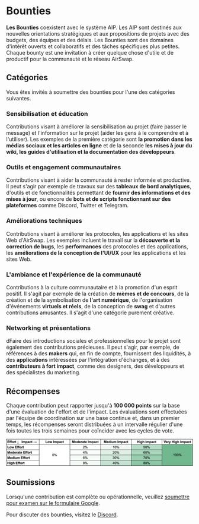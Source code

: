 # Bounties

**Les Bounties** coexistent avec le système AIP. Les AIP sont destinés aux nouvelles orientations stratégiques et aux propositions de projets avec des budgets, des équipes et des délais. Les Bounties sont des domaines d'intérêt ouverts et collaboratifs et des tâches spécifiques plus petites. Chaque bounty est une invitation à créer quelque chose d'utile et de productif pour la communauté et le réseau AirSwap. 

## Catégories

Vous êtes invités à soumettre des bounties pour l'une des catégories suivantes.

### Sensibilisation et éducation

Contributions visant à améliorer la sensibilisation au projet (faire passer le message) et l'information sur le projet (aider les gens à le comprendre et à l'utiliser). Les exemples de la première catégorie sont **la promotion dans les médias sociaux et les articles en ligne** et de la seconde **les mises à jour du wiki, les guides d'utilisation et la documentation des développeurs**.

### Outils et engagement communautaires

Contributions visant à aider la communauté à rester informée et productive. Il peut s'agir par exemple de travaux sur des **tableaux de bord analytiques**, d'outils et de fonctionnalités permettant de **fournir des informations et des mises à jour**, ou encore de **bots et de scripts fonctionnant sur des plateformes** comme Discord, Twitter et Telegram.

### Améliorations techniques

Contributions visant à améliorer les protocoles, les applications et les sites Web d'AirSwap. Les exemples incluent le travail sur la **découverte et la correction de bugs**, les **performances** des protocoles et des applications, les **améliorations de la conception de l'UI/UX** pour les applications et les sites Web.

### L'ambiance et l'expérience de la communauté

Contributions à la culture communautaire et à la promotion d'un esprit positif. Il s'agit par exemple de la création de **mèmes et de concours**, de la création et de la symbolisation de **l'art numérique**, de l'organisation d'événements **virtuels et réels**, de la conception de **swag** et d'autres contributions amusantes. Il s'agit d'une catégorie purement créative.

### Networking et présentations

dFaire des introductions sociales et professionnelles pour le projet sont également des contributions précieuses. Il peut s'agir, par exemple, de références à des **makers** qui, en fin de compte, fournissent des liquidités, à des **applications** intéressées par l'intégration d'échanges, et à des **contributeurs à fort impact**, comme des designers, des développeurs et des spécialistes du marketing.

## Récompenses

Chaque contribution peut rapporter jusqu'à **100 000 points** sur la base d'une évaluation de l'effort et de l'impact. Les évaluations sont effectuées par l'équipe de coordination sur une base continue et, dans un premier temps, les récompenses seront distribuées à un intervalle régulier d'une fois toutes les trois semaines pour coïncider avec les cycles de vote.

![../.gitbook/assets/bounties-matrix.png](../.gitbook/assets/bounties-matrix.png)

## Soumissions

Lorsqu'une contribution est complète ou opérationnelle, veuillez [soumettre pour examen sur le formulaire Google](https://docs.google.com/forms/d/e/1FAIpQLSf1tRisLlS_BXh0LGhcpCYY8m8XStxPgeg7qMi85lJ5hMpq-A/viewform).

Pour discuter des bounties, visitez le [Discord](http://chat.airswap.io).

